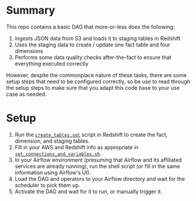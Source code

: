 # Summary

This repo contains a basic DAG that more-or-less does the following:

1. Ingests JSON data from S3 and loads it to staging tables in Redshift
2. Uses the staging data to create / update one fact table and four dimensions
3. Performs some data quality checks after-the-fact to ensure that everything executed correctly

However, despite the commonplace nature of these tasks, there are some setup steps that need to be configured correctly, so be use to read through the setup steps to make sure that you adapt this code base to your use case as needed.

# Setup

1. Run the [`create_tables.sql`](create_tables.sql) script in Redshift to create the fact, dimension, and staging tables.
2. Fill in your AWS and Redshift info as appropriate in [`set_connections_and_variables.sh`](set_connections_and_variables.sh).
3. In your Airflow environment (presuming that Airflow and its affiliated services are already running), run the shell script (or fill in the same information using Airflow's UI).
4. Load the DAG and operators to your Airflow directory and wait for the scheduler to pick them up.
5. Activate the DAG and wait for it to run, or manually trigger it.

